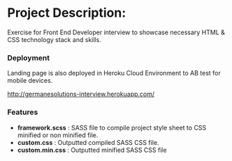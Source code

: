 # Project Description:
Exercise for Front End Developer interview to showcase necessary HTML & CSS technology stack and skills.
### Deployment
Landing page is also deployed in Heroku Cloud Environment to AB test for mobile devices.

http://germanesolutions-interview.herokuapp.com/
### Features
- <b>framework.scss</b> : SASS file to compile project style sheet to CSS minified or non minified file.
- <b>custom.css</b> : Outputted compiled SASS CSS file.
- <b>custom.min.css</b> : Outputted minified SASS CSS file